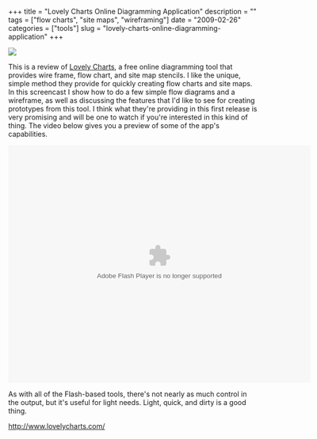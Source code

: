 +++
title = "Lovely Charts Online Diagramming Application"
description = ""
tags = ["flow charts", "site maps", "wireframing"]
date = "2009-02-26"
categories = ["tools"]
slug = "lovely-charts-online-diagramming-application"
+++


<div class="tool-screenshot mb1"><a href="http://www.lovelycharts.com/"><img id='bluga-thumbnail-2668' class='bluga-thumbnail custom' src='http://media.konigi.com/bluga/
wt522fa31de771b_custom.jpg'/></a></div><p>This is a review of <a href="http://www.lovelycharts.com/">Lovely Charts</a>, a free online diagramming tool that provides wire frame, flow chart, and site map stencils. I like the unique, simple method they provide for quickly creating flow charts and site maps. In this screencast I show how to do a few simple flow diagrams and a wireframe, as well as discussing the features that I'd like to see for creating prototypes from this tool. I think what they're providing in this first release is very promising and will be one to watch if you're interested in this kind of thing. The video below gives you a preview of some of the app's capabilities.</p>
<div class="video"><embed src="http://blip.tv/play/gshQ79NAAA.m4v" type="application/x-shockwave-flash" width="610" height="481" allowscriptaccess="always" allowfullscreen="true"></embed></div>
<p>As with all of the Flash-based tools, there's not nearly as much control in the output, but it's useful for light needs. Light, quick, and dirty is a good thing.</p>
  
<p><a href="http://www.lovelycharts.com/">http://www.lovelycharts.com/</a></p>
      
